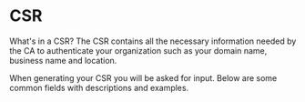# CSR

What's in a CSR?
The CSR contains all the necessary information needed by the CA to authenticate your organization such as your domain name, business name and location.

When generating your CSR you will be asked for input. Below are some common fields with descriptions and examples.
